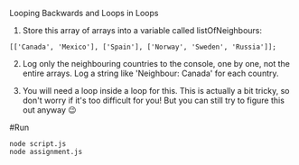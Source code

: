 Looping Backwards and Loops in Loops

1. Store this array of arrays into a variable called listOfNeighbours:

```
[['Canada', 'Mexico'], ['Spain'], ['Norway', 'Sweden', 'Russia']];
```

2. Log only the neighbouring countries to the console, one by one, not the entire arrays. Log a string like 'Neighbour: Canada' for each country.

3. You will need a loop inside a loop for this. This is actually a bit tricky, so don't worry if it's too difficult for you! But you can still try to figure this out anyway 😉

#Run

```
node script.js
node assignment.js
```

